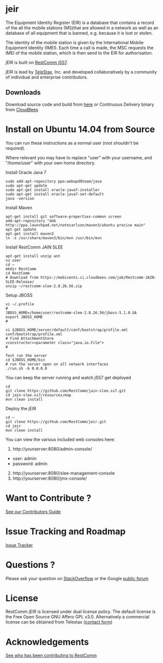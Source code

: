 # jeir
The Equipment Identity Register (EIR) is a database that contains a record of the all the mobile stations (MS)that are allowed in a network as well as an database of all equipment that is banned, e.g. because it is lost or stolen.

The identity of the mobile station is given by the International Mobile Equipment Identity (IMEI). Each time a call is made, the MSC requests the IMEI of the mobile station, which is then send to the EIR for authorisation.

jEIR is built on [RestComm jSS7](https://github.com/RestComm/jSS7).

jEIR is lead by [TeleStax](http://www.telestax.com/), Inc. and developed collaboratively by a community of individual and enterprise contributors.

## Downloads

Download source code and build from [here](https://github.com/RestComm/jeir/releases) or Continuous Delivery binary from [CloudBees](https://mobicents.ci.cloudbees.com/job/RestComm-jEIR/)

Install on Ubuntu 14.04 from Source
========
You can run these instructions as a normal user (root shouldn't be required).

Where relevant you may have to replace "user" with your username, and "/home/user" with your own home directory.

Install Oracle Java 7
```
sudo add-apt-repository ppa:webupd8team/java
sudo apt-get update
sudo apt-get install oracle-java7-installer
sudo apt-get install oracle-java7-set-default
java -version
```

Install Maven
```
apt-get install git software-properties-common screen
add-apt-repository "deb http://ppa.launchpad.net/natecarlson/maven3/ubuntu precise main"
apt-get update
apt-get install maven3
ln -s /usr/share/maven3/bin/mvn /usr/bin/mvn
```

Install RestComm JAIN SLEE
```
apt-get install unzip ant
su user
cd ~
mkdir RestComm
cd RestComm
# Download from https://mobicents.ci.cloudbees.com/job/Restcomm-JAIN-SLEE-Release/
unzip ~/restcomm-slee-2.8.26.56.zip	
```

Setup JBOSS
```
vi ~/.profile
#
JBOSS_HOME=/home/user/restcomm-slee-2.8.26.56/jboss-5.1.0.GA
export JBOSS_HOME
#

vi $JBOSS_HOME/server/default/conf/bootstrap/profile.xml
conf/bootstrap/profile.xml
# Find AttachmentStore
<constructor><parameter class="java.io.File">
#

Test run the server
cd $JBOSS_HOME/bin
# run the server open on all network interfaces
./run.sh -b 0.0.0.0
```

You can keep the server running and watch jSS7 get deployed

```
cd
git clone https://github.com/RestComm/jain-slee.ss7.git
cd jain-slee.ss7/resources/map
mvn clean install
```

Deploy the jEIR
```
cd ~
git clone https://github.com/RestComm/jeir.git
cd jeir
mvn clean install
```

You can view the various included web consoles here:

1. http://yourserver:8080/admin-console/
  * user: admin
  * password: admin
2. http://yourserver:8080/slee-management-console
3. http://yourserver:8080/jmx-console/

Want to Contribute ? 
========
[See our Contributors Guide](https://github.com/RestComm/Restcomm-Core/wiki/Contribute-to-RestComm)

Issue Tracking and Roadmap
========
[Issue Tracker](https://github.com/RestComm/jeir/issues)

Questions ?
========
Please ask your question on [StackOverflow](http://stackoverflow.com/questions/tagged/restcomm) or the Google [public forum](http://groups.google.com/group/restcomm)

License
========

RestComm jEIR is licensed under dual license policy. The default license is the Free Open Source GNU Affero GPL v3.0. Alternatively a commercial license can be obtained from Telestax ([contact form](http://www.telestax.com/contactus/#InquiryForm))

Acknowledgements
========
[See who has been contributing to RestComm](http://www.telestax.com/opensource/acknowledgments/)
